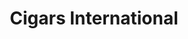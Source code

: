 ---
title: "Cigars International"
url: /bethlehem/cigars-international-spillman-drive/
shop: tobacco
---